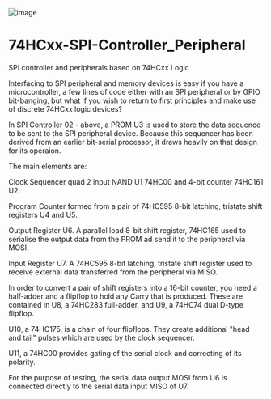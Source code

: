 ![image](https://github.com/user-attachments/assets/e9f71d7b-e067-453c-bfef-da45028a4067)



# 74HCxx-SPI-Controller_Peripheral
SPI controller and peripherals based on 74HCxx Logic

Interfacing to SPI peripheral and memory devices is easy if you have a microcontroller, a few lines of code either with an SPI peripheral or by GPIO bit-banging, but what if you wish to return to first principles and make use of discrete 74HCxx logic devices?

In SPI Controller 02 - above, a PROM U3 is used to store the data sequence to be sent to the SPI peripheral device. Because this sequencer has been derived from an earlier bit-serial processor, it draws heavily on that design for its operaion.

The main elements are:

Clock Sequencer quad 2 input NAND U1 74HC00 and 4-bit counter 74HC161 U2.

Program Counter formed from a pair of 74HC595 8-bit latching, tristate shift registers U4 and U5.  

Output Register U6. A parallel load 8-bit shift register, 74HC165 used to serialise the output data from the PROM ad send it to the peripheral via MOSI.

Input Register U7. A 74HC595 8-bit latching, tristate shift register used to receive external data transferred from the peripheral via MISO.

In order to convert a pair of shift registers into a 16-bit counter, you need a half-adder and a flipflop to hold any Carry that is produced. These are contained in U8, a 74HC283 full-adder, and U9, a 74HC74 dual D-type flipflop.

U10, a 74HC175, is a chain of four flipflops. They create additional "head and tail" pulses which are used by the clock sequencer.

U11, a 74HC00 provides gating of the serial clock and correcting of its polarity.

For the purpose of testing, the serial data output MOSI from U6 is connected directly to the serial data input MISO of U7.



